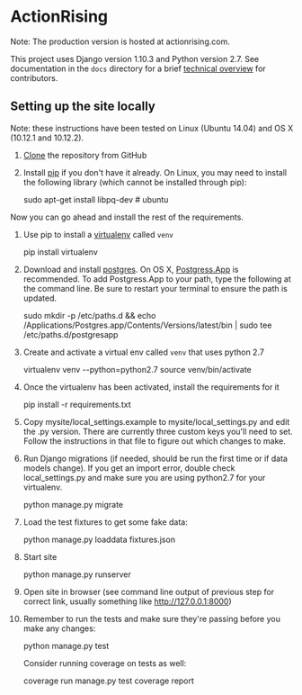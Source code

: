 # ActionRising

Note: The production version is hosted at actionrising.com.

This project uses Django version 1.10.3 and Python version 2.7. See documentation in the `docs` directory for a brief
[technical overview](docs/technical_overview.md) for contributors.

## Setting up the site locally

Note: these instructions have been tested on Linux (Ubuntu 14.04) and
OS X (10.12.1 and 10.12.2).

1) [Clone](https://help.github.com/articles/cloning-a-repository/) the repository from GitHub

1) Install [pip](https://pip.pypa.io/en/stable/installing/) if you don't have it already. On Linux, you may need to install the following library (which cannot be installed through pip):

    sudo apt-get install libpq-dev  # ubuntu

Now you can go ahead and install the rest of the requirements.

1) Use pip to install a [virtualenv](https://virtualenv.pypa.io/en/stable/userguide/#usage) called `venv`

    pip install virtualenv

1) Download and install [postgres](https://www.postgresql.org/download/). On OS X, [Postgress.App](http://postgresapp.com/) is recommended. To add Postgress.App to your path, type the following at the command line. Be sure to restart your terminal to ensure the path is updated.

    sudo mkdir -p /etc/paths.d &&
    echo /Applications/Postgres.app/Contents/Versions/latest/bin | sudo tee /etc/paths.d/postgresapp

1) Create and activate a virtual env called `venv` that uses python 2.7

    virtualenv venv --python=python2.7
    source venv/bin/activate

3) Once the virtualenv has been activated, install the requirements for it

    pip install -r requirements.txt

4) Copy mysite/local_settings.example to mysite/local_settings.py and edit the .py version. There are currently three custom keys you'll need to
set.  Follow the instructions in that file to figure out which changes to make.

5) Run Django migrations (if needed, should be run the first time or if data
  models change). If you get an import error, double check local_settings.py and make sure you are using python2.7 for your virtualenv.

    python manage.py migrate

6) Load the test fixtures to get some fake data:

    python manage.py loaddata fixtures.json

7) Start site

    python manage.py runserver

8) Open site in browser (see command line output of previous step for correct
  link, usually something like http://127.0.0.1:8000)

9) Remember to run the tests and make sure they're passing before you make any changes:

     python manage.py test

   Consider running coverage on tests as well:

     coverage run manage.py test
     coverage report
